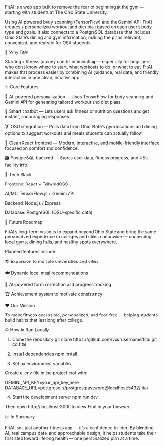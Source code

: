 FitAI is a web app built to remove the fear of beginning at the gym — starting with students at The Ohio State University.

Using AI-powered body scanning (TensorFlow) and the Gemini API, FitAI creates a personalized workout and diet plan based on each user’s body type and goals. It also connects to a PostgreSQL database that includes Ohio State’s dining and gym information, making the plans relevant, convenient, and realistic for OSU students.

🚀 Why FitAI

Starting a fitness journey can be intimidating — especially for beginners who don’t know where to start, what workouts to do, or what to eat. FitAI makes that process easier by combining AI guidance, real data, and friendly interaction in one clean, intuitive app.

✨ Core Features

🧠 AI-powered personalization — Uses TensorFlow for body scanning and Gemini API for generating tailored workout and diet plans.

💬 Smart chatbot — Lets users ask fitness or nutrition questions and get instant, encouraging responses.

🏋️ OSU integration — Pulls data from Ohio State’s gym locations and dining options to suggest workouts and meals students can actually follow.

🎨 Clean React frontend — Modern, interactive, and mobile-friendly interface focused on comfort and confidence.

🗃️ PostgreSQL backend — Stores user data, fitness progress, and OSU facility info.

🧩 Tech Stack

Frontend: React + TailwindCSS

AI/ML: TensorFlow.js + Gemini API

Backend: Node.js / Express

Database: PostgreSQL (OSU-specific data)

🧭 Future Roadmap

FitAI’s long-term vision is to expand beyond Ohio State and bring the same personalized experience to colleges and cities nationwide — connecting local gyms, dining halls, and healthy spots everywhere.

Planned features include:

🌎 Expansion to multiple universities and cities

🍽️ Dynamic local meal recommendations

🎥 AI-powered form correction and progress tracking

🏆 Achievement system to motivate consistency

❤️ Our Mission

To make fitness accessible, personalized, and fear-free — helping students build habits that last long after college.

⚙️ How to Run Locally
1. Clone the repository
git clone https://github.com/yourusername/fitai.git
cd fitai

2. Install dependencies
npm install

3. Set up environment variables

Create a .env file in the project root with:

GEMINI_API_KEY=your_api_key_here
DATABASE_URL=postgresql://postgres:password@localhost:5432/fitai

4. Start the development server
npm run dev


Then open http://localhost:3000
 to view FitAI in your browser.

📈 In Summary

FitAI isn’t just another fitness app — it’s a confidence builder.
By blending AI, real campus data, and approachable design, it helps students take their first step toward lifelong health — one personalized plan at a time.
